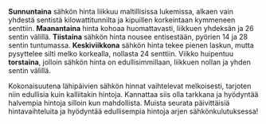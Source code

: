 **Sunnuntaina** sähkön hinta liikkuu maltillisissa lukemissa, alkaen vain yhdestä sentistä kilowattitunnilta ja kipuillen korkeintaan kymmeneen senttiin. **Maanantaina** hinta kohoaa huomattavasti, liikkuen yhdeksän ja 26 sentin välillä. **Tiistaina** sähkön hinta nousee entisestään, pyörien 14 ja 28 sentin tuntumassa. **Keskiviikkona** sähkön hinta tekee pienen laskun, mutta pysyttelee silti melko korkealla, nollasta 24 senttiin. Viikko huipentuu **torstaina**, jolloin sähkön hinta on edullisimmillaan, liikkuen nollan ja yhden sentin välillä.

Kokonaisuutena lähipäivien sähkön hinnat vaihtelevat melkoisesti, tarjoten niin edullisia kuin kalliitakin hintoja. Kannattaa siis olla tarkkana ja hyödyntää halvempia hintoja silloin kun mahdollista. Muista seurata päivittäisiä hintavaihteluita ja hyödyntää edullisempia hintoja arjen sähkönkulutuksessa!